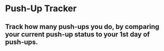 # Push-Up Tracker
## Track how many push-ups you do, by comparing your current push-up status to your 1st day of push-ups.
